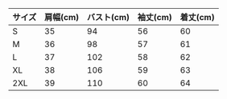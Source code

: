 | サイズ | 肩幅(cm) | バスト(cm) | 袖丈(cm) | 着丈(cm) |
|--------|----------|------------|----------|----------|
| S      | 35       | 94         | 56       | 60       |
| M      | 36       | 98         | 57       | 61       |
| L      | 37       | 102        | 58       | 62       |
| XL     | 38       | 106        | 59       | 63       |
| 2XL    | 39       | 110        | 60       | 64       |
